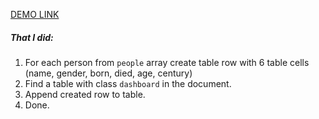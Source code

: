 [DEMO LINK](https://kirillmaslov.github.io/js_task_generate_table_DOM/)
##### That I did:
1) For each person from `people` array create table row with 6 table cells (name, gender, born, died, age, century)
2) Find a table with class `dashboard` in the document.
3) Append created row to table.
4) Done.
